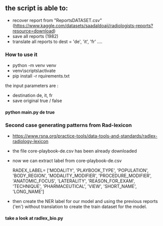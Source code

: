 ## the script is able to:
- recover report from "ReportsDATASET.csv" (https://www.kaggle.com/datasets/saadaldoaij/radiologists-reports?resource=download)
- save all reports (1982)
- translate all reports to  dest =  'de', 'it', 'fr' ....

### How to use it

- python -m venv venv
- venv\scripts\activate
- pip install -r rquirements.txt

the input parameters are :
- destination  de, it, fr
- save original true / false

#### python main.py de true



### Second case generating patterns from Rad-lexicon
- https://www.rsna.org/practice-tools/data-tools-and-standards/radlex-radiology-lexicon

- the file  core-playbook-de.csv has been already downloaded

- now we can extract label from core-playbook-de.csv

    RADEX_LABEL=  ['MODALITY', 'PLAYBOOK_TYPE', 'POPULATION', 'BODY_REGION', 
                'MODALITY_MODIFIER', 'PROCEDURE_MODIFIER', 'ANATOMIC_FOCUS',
                'LATERALITY', 'REASON_FOR_EXAM', 'TECHNIQUE', 'PHARMACEUTICAL', 'VIEW',
                'SHORT_NAME', 'LONG_NAME']

- then create the NER label for our model and using the previous reports ('en') without 
translation to create the train dataset for the model.

#### take a look at radlex_bio.py